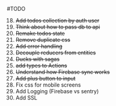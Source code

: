 #TODO

18. <strike>Add todos collection by auth user</strike>
19. <strike>Think about how to pass db to api</strike>
20. <strike>Remake todos state</strike>
21. <strike>Remove duplicate css</strike>
22. <strike>Add error handling</strike>
23. <strike>Decouple reducers from entities</strike>
24. <strike>Ducks with sagas</strike>
25. <strike>add types to Actions</strike>
26. <strike>Understand how Firebase sync works </strike>
27. <strike>Add plus button to input</strike>
28. Fix css for mobile screens
29. Add Logging (Firebase vs sentry)
30. Add SSL
